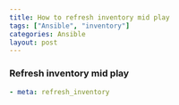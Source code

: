 ```yaml
---
title: How to refresh inventory mid play
tags: ["Ansible", "inventory"]
categories: Ansible
layout: post
---
```

### Refresh inventory mid play
```yaml
- meta: refresh_inventory
```